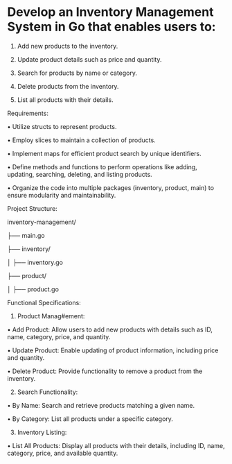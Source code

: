 # Develop an Inventory Management System in Go that enables users to:

1. Add new products to the inventory.

2. Update product details such as price and quantity.

3. Search for products by name or category.

4. Delete products from the inventory.

5. List all products with their details.

Requirements:

• Utilize structs to represent products.

• Employ slices to maintain a collection of products.

• Implement maps for efficient product search by unique identifiers.

• Define methods and functions to perform operations like adding, updating, searching, deleting, and listing products.

• Organize the code into multiple packages (inventory, product, main) to ensure modularity and maintainability.

Project Structure:

inventory-management/

├── main.go

├── inventory/

│ ├── inventory.go

├── product/

│ ├── product.go

Functional Specifications:

1. Product Manag#ement:

• Add Product: Allow users to add new products with details such as ID, name, category, price, and quantity.

• Update Product: Enable updating of product information, including price and quantity.

• Delete Product: Provide functionality to remove a product from the inventory.

2. Search Functionality:

• By Name: Search and retrieve products matching a given name.

• By Category: List all products under a specific category.

3. Inventory Listing:

• List All Products: Display all products with their details, including ID, name, category, price, and available quantity.
